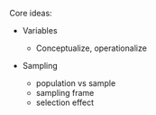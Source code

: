 Core ideas:
- Variables
    - Conceptualize, operationalize

- Sampling
    - population vs sample
    - sampling frame
    - selection effect